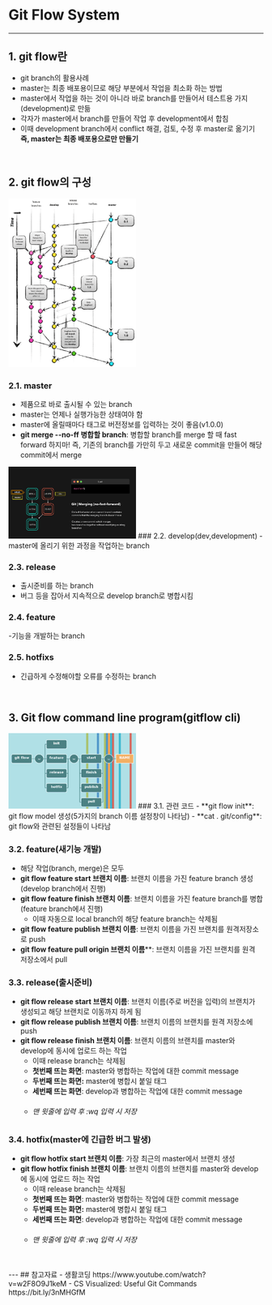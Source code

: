 # Git Flow System
---
## 1. git flow란
- git branch의 활용사례
- master는 최종 배포용이므로 해당 부분에서 작업을 최소화 하는 방법
- master에서 작업을 하는 것이 아니라 바로 branch를 만들어서 테스트용 가지(development)로 만듦
- 각자가 master에서 branch를 만들어 작업 후 development에서 합침
- 이때 development branch에서 conflict 해결, 검토, 수정 후 master로 옮기기
**즉, master는 최종 배포용으로만 만들기**
<br>

## 2. git flow의 구성
<img src="https://github.com/suntonglife/TIL/blob/a9330f644c55a216bb5fdb68559e3e55cd0fe011/Git/img/git-flow.png" width="50%" height="50%">

### 2.1. master
- 제품으로 바로 출시될 수 있는 branch
-  master는 언제나 실행가능한 상태여야 함
- master에 올릴때마다 태그로 버전정보를 입력하는 것이 좋음(v1.0.0)
- **git merge --no-ff 병합할 branch**: 병합할 branch를 merge 할 때 fast forward 하지마! 
즉, 기존의 branch를 가만히 두고 새로운 commit을 만들어 해당 commit에서 merge
<img src="https://github.com/suntonglife/TIL/blob/94d32b211e675e43b661c3e1c5f234369b16caf1/Git/img/no--ff.gif" width="50%" height="50%">
### 2.2. develop(dev,development)
- master에 올리기 위한 과정을 작업하는 branch

### 2.3. release
- 출시준비를 하는 branch
- 버그 등을 잡아서 지속적으로 develop branch로 병합시킴

### 2.4. feature
-기능을 개발하는 branch

### 2.5. hotfixs
- 긴급하게 수정해야할 오류를 수정하는 branch
<br>

## 3. Git flow command line program(gitflow cli)
<img src="https://github.com/suntonglife/TIL/blob/94d32b211e675e43b661c3e1c5f234369b16caf1/Git/img/gitflowcil.png" width="50%" height="50%">
### 3.1. 관련 코드
- **git flow init**: git flow model 생성(5가지의 branch 이름 설정창이 나타남)
- **cat . git/config**: git flow와 관련된 설정들이 나타남
  
### 3.2. feature(새기능 개발)
- 해당 작업(branch, merge)은 모두
- **git flow feature start 브랜치 이름**: 브랜치 이름을 가진 feature branch 생성(develop branch에서 진행)
- **git flow feature finish 브랜치 이름**: 브랜치 이름을 가진 feature branch를 병합(feature branch에서 진행)
   - 이때 자동으로 local branch의 해당 feature branch는 삭제됨
- **git flow feature publish 브랜치 이름**: 브랜치 이름을 가진 브랜치를 원격저장소로 push
- **git flow feature pull origin 브랜치 이름****: 브랜치 이름을 가진 브랜치를 원격 저장소에서 pull

### 3.3. release(출시준비)
- **git flow release start **브랜치 이름****: 브랜치 이름(주로 버전을 입력)의 브랜치가 생성되고 해당 브랜치로 이동까지 하게 됨
- **git flow release publish **브랜치 이름****: 브랜치 이름의 브랜치를 원격 저장소에 push
- **git flow release finish **브랜치 이름****: 브랜치 이름의 브랜치를 master와 develop에 동시에 업로드 하는 작업
   - 이때 release branch는 삭제됨
   - **첫번째 뜨는 화면**: master와 병합하는 작업에 대한 commit message
   - **두번째 뜨는 화면:** master에 병합시 붙일 태그
   - **세번째 뜨는 화면**: develop과 병합하는 작업에 대한 commit message
   - ###### 맨 윗줄에 입력 후 :wq 입력 시 저장

### 3.4. hotfix(master에 긴급한 버그 발생)
- **git flow hotfix start 브랜치 이름**: 가장 최근의 master에서 브랜치 생성
- **git flow hotfix finish 브랜치 이름**: 브랜치 이름의 브랜치를 master와 develop에 동시에 업로드 하는 작업
   - 이때 release branch는 삭제됨
   - **첫번째 뜨는 화면**: master와 병합하는 작업에 대한 commit message
   - **두번째 뜨는 화면:** master에 병합시 붙일 태그
   - **세번째 뜨는 화면**: develop과 병합하는 작업에 대한 commit message
   - ###### 맨 윗줄에 입력 후 :wq 입력 시 저장
<br>
---
## 참고자료
- 생활코딩 https://www.youtube.com/watch?v=w2F8O9J1keM
- CS Visualized: Useful Git Commands https://bit.ly/3nMHGfM